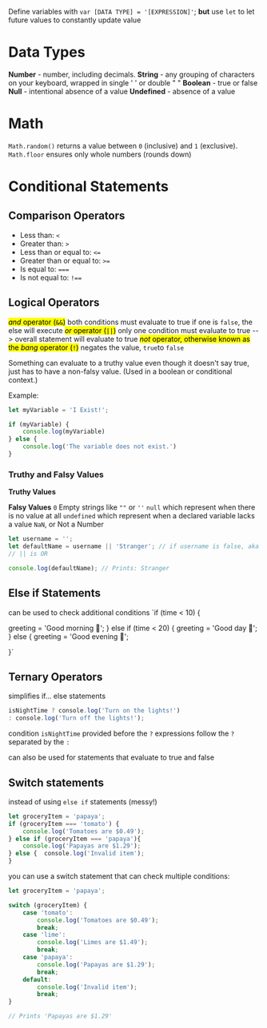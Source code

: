 


Define variables with
`var [DATA TYPE] = '[EXPRESSION]'`;
**but** use 
`let` to let future values to constantly update value
# Data Types
**Number** - number, including decimals. 
**String** - any grouping of characters on your keyboard, wrapped in single ' ' or double " "
**Boolean** - true or false
**Null** - intentional absence of a value
**Undefined** - absence of a value
# Math
`Math.random()` returns a value between `0` (inclusive) and `1` (exclusive).
`Math.floor` ensures only whole numbers (rounds down)
# Conditional Statements
## Comparison Operators
- Less than: `<`
- Greater than: `>`
- Less than or equal to: `<=`
- Greater than or equal to: `>=`
- Is equal to: `===`
- Is not equal to: `!==`
## Logical Operators
<mark class="hltr-yellow">_and_ operator (`&&`)</mark>
	both conditions must evaluate to true
	if one is `false`, the else will execute
<mark class="hltr-yellow">_or_ operator (`||`)</mark>
	only one condition must evaluate to true --> overall statement will evaluate to true
<mark class="hltr-yellow">_not_ operator, otherwise known as the _bang_ operator (`!`)</mark>
	negates the value, `true`to `false`

Something can evaluate to a truthy value even though it doesn't say true, just has to have a non-falsy value. (Used in a boolean or conditional context.)

Example: 
````js
let myVariable = 'I Exist!';

if (myVariable) {   
	console.log(myVariable)
} else {   
	console.log('The variable does not exist.')
}
````

### Truthy and Falsy Values
**Truthy Values**

**Falsy Values**
`0`
Empty strings like `""` or `''`
`null` which represent when there is no value at all
`undefined` which represent when a declared variable lacks a value
`NaN`, or Not a Number

````js
let username = '';
let defaultName = username || 'Stranger'; // if username is false, aka blank (it will be true if there is a username), Stranger is outputted
// || is OR 

console.log(defaultName); // Prints: Stranger
````

## Else if Statements
can be used to check additional conditions 
`if (time < 10) {

  greeting = 'Good morning 🌄';
} else if (time < 20) {
  greeting = 'Good day 🌁';
} else {
  greeting = 'Good evening 🌉';

}`
## Ternary Operators
simplifies if... else statements
````js
isNightTime ? console.log('Turn on the lights!') 
: console.log('Turn off the lights!');
````
condition `isNightTime` provided before the `?`
expressions follow the `?`
separated by the `:`

can also be used for statements that evaluate to true and false

## Switch statements
instead of using `else if` statements (messy!)
````js
let groceryItem = 'papaya';
if (groceryItem === 'tomato') {  
	console.log('Tomatoes are $0.49');
} else if (groceryItem === 'papaya'){  
	console.log('Papayas are $1.29');
} else {  console.log('Invalid item');
}
````
you can use a switch statement that can check multiple conditions:
````js
let groceryItem = 'papaya';

switch (groceryItem) {  
	case 'tomato':    
		console.log('Tomatoes are $0.49');    
		break;  
	case 'lime':    
		console.log('Limes are $1.49');    
		break;  
	case 'papaya':    
		console.log('Papayas are $1.29');    
		break;  
	default:    
		console.log('Invalid item');    
		break;
}

// Prints 'Papayas are $1.29'
````


